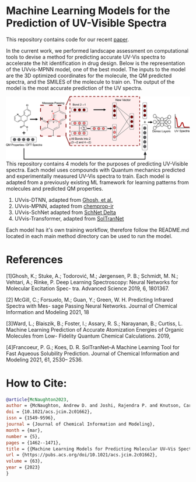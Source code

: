 # Machine Learning Models for the Prediction of UV-Visible Spectra

This repository contains code for our recent [paper](https://doi.org/10.1021/acs.jcim.2c01662).

In the current work, we performed landscape assessment on computational tools to devise a method for predicting accurate UV-Vis spectra to accelerate the hit identification in drug design. Below is the representation of the UVvis-MPNN model, one of the best model. The inputs to the model are the 3D optimized coordinates for the molecule, the QM predicted spectra, and the SMILES of the molecule to train on. The output of the model is the most accurate prediction of the UV spectra.

![image-1.png](./image-1.png)
This repository contains 4 models for the purposes of predicting UV-Visible spectra. Each model uses compounds with Quantum mechanics predicted and experimentally measured UV-Vis spectra to train. Each model is adapted from a previously existing ML framework for learning patterns from molecules and predicted QM properties.

1. UVvis-DTNN, adapted from [Ghosh, et al.](https://doi.org/10.1002/advs.201801367)
2. UVvis-MPNN, adapted from [chemprop-ir](https://github.com/gfm-collab/chemprop-IR)
3. UVvis-SchNet adapted from [SchNet Delta](https://github.com/globus-labs/g4mp2-atomization-energy)
4. UVvis-Transformer, adapted from [SolTranNet](https://github.com/gnina/SolTranNet)

Each model has it's own training workflow, therefore follow the README.md located in each main method directory can be used to run the model. 

# References

[1]Ghosh, K.; Stuke, A.; Todorović, M.; Jørgensen, P. B.; Schmidt, M. N.; Vehtari, A.;
Rinke, P. Deep Learning Spectroscopy: Neural Networks for Molecular Excitation Spec-
tra. Advanced Science 2019, 6, 1801367.

[2] McGill, C.; Forsuelo, M.; Guan, Y.; Green, W. H. Predicting Infrared Spectra with Mes-
sage Passing Neural Networks. Journal of Chemical Information and Modeling 2021,
18

[3]Ward, L.; Blaiszik, B.; Foster, I.; Assary, R. S.; Narayanan, B.; Curtiss, L. Machine
Learning Prediction of Accurate Atomization Energies of Organic Molecules from Low-
Fidelity Quantum Chemical Calculations. 2019,

[4]Francoeur, P. G.; Koes, D. R. SolTranNet–A Machine Learning Tool for Fast Aqueous
Solubility Prediction. Journal of Chemical Information and Modeling 2021, 61, 2530–
2536.

# How to Cite:

```bibtex
@article{McNaughton2023,
author = {McNaughton, Andrew D. and Joshi, Rajendra P. and Knutson, Carter R. and Fnu, Anubhav and Luebke, Kevin J. and Malerich, Jeremiah P. and Madrid, Peter B. and Kumar, Neeraj},
doi = {10.1021/acs.jcim.2c01662},
issn = {1549-9596},
journal = {Journal of Chemical Information and Modeling},
month = {mar},
number = {5},
pages = {1462--1471},
title = {{Machine Learning Models for Predicting Molecular UV–Vis Spectra with Quantum Mechanical Properties}},
url = {https://pubs.acs.org/doi/10.1021/acs.jcim.2c01662},
volume = {63},
year = {2023}
}
```
